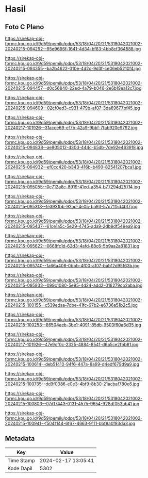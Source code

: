 # Hasil

## Foto C Plano

https://sirekap-obj-formc.kpu.go.id/9d59/pemilu/pdpr/53/18/04/20/21/5318042021002-20240215-094252--95e9696f-1641-4d34-bf83-4bb8cf364588.jpg

https://sirekap-obj-formc.kpu.go.id/9d59/pemilu/pdpr/53/18/04/20/21/5318042021002-20240215-094355--ba2b4622-010e-4d2c-9d3f-ce06eb5210f4.jpg

https://sirekap-obj-formc.kpu.go.id/9d59/pemilu/pdpr/53/18/04/20/21/5318042021002-20240215-094457--d0c56840-22ed-4a79-b046-2e6b19ea12c7.jpg

https://sirekap-obj-formc.kpu.go.id/9d59/pemilu/pdpr/53/18/04/20/21/5318042021002-20240215-094609--02cf0ed3-c931-479b-af07-3da69677bf45.jpg

https://sirekap-obj-formc.kpu.go.id/9d59/pemilu/pdpr/53/18/04/20/21/5318042021002-20240217-101926--31acce69-ef7b-42a9-9bbf-7fab920e9792.jpg

https://sirekap-obj-formc.kpu.go.id/9d59/pemilu/pdpr/53/18/04/20/21/5318042021002-20240215-094838--ae805012-d30d-444c-b5db-7de92e463918.jpg

https://sirekap-obj-formc.kpu.go.id/9d59/pemilu/pdpr/53/18/04/20/21/5318042021002-20240215-094932--ef0cc420-b343-416b-b490-82541207bca1.jpg

https://sirekap-obj-formc.kpu.go.id/9d59/pemilu/pdpr/53/18/04/20/21/5318042021002-20240215-095055--0e712a8c-8919-41ed-a354-b77294d257f4.jpg

https://sirekap-obj-formc.kpu.go.id/9d59/pemilu/pdpr/53/18/04/20/21/5318042021002-20240215-095318--fe393fbb-92ad-4e05-ba93-57d71f5d4b17.jpg

https://sirekap-obj-formc.kpu.go.id/9d59/pemilu/pdpr/53/18/04/20/21/5318042021002-20240215-095437--61ce1a5c-5e29-4745-ada9-2db9df549ea9.jpg

https://sirekap-obj-formc.kpu.go.id/9d59/pemilu/pdpr/53/18/04/20/21/5318042021002-20240215-095622--0668fc1d-62d3-4afd-88c6-5b9aa2a81831.jpg

https://sirekap-obj-formc.kpu.go.id/9d59/pemilu/pdpr/53/18/04/20/21/5318042021002-20240215-095740--1a66a408-0bbb-4f00-a107-bab12d95f63b.jpg

https://sirekap-obj-formc.kpu.go.id/9d59/pemilu/pdpr/53/18/04/20/21/5318042021002-20240215-095933--099c1080-5e95-4d24-add2-018279cb2aba.jpg

https://sirekap-obj-formc.kpu.go.id/9d59/pemilu/pdpr/53/18/04/20/21/5318042021002-20240215-100155--c539edaa-7dbe-41fc-97b2-e6736a51b2c5.jpg

https://sirekap-obj-formc.kpu.go.id/9d59/pemilu/pdpr/53/18/04/20/21/5318042021002-20240215-100253--86504aeb-3be1-4091-85db-9503f60a6d35.jpg

https://sirekap-obj-formc.kpu.go.id/9d59/pemilu/pdpr/53/18/04/20/21/5318042021002-20240217-101926--47e9cf0c-2325-4884-8541-d6a5ce2fbb81.jpg

https://sirekap-obj-formc.kpu.go.id/9d59/pemilu/pdpr/53/18/04/20/21/5318042021002-20240215-100614--deb51410-94f6-447a-8a99-d4edf679d9a9.jpg

https://sirekap-obj-formc.kpu.go.id/9d59/pemilu/pdpr/53/18/04/20/21/5318042021002-20240215-100735--dd9f0386-e0e3-4bf9-8b30-21acbaf780e6.jpg

https://sirekap-obj-formc.kpu.go.id/9d59/pemilu/pdpr/53/18/04/20/21/5318042021002-20240215-100803--07d17443-0131-4575-9654-928df053ab41.jpg

https://sirekap-obj-formc.kpu.go.id/9d59/pemilu/pdpr/53/18/04/20/21/5318042021002-20240215-100941--f504f144-6f67-4663-9111-bbf8a0f83da3.jpg


## Metadata

| Key        | Value               |
| ---------- | ------------------- |
| Time Stamp | 2024-02-17 13:05:41 |
| Kode Dapil | 5302                |



